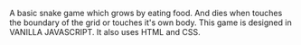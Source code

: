 A basic snake game which grows by eating food. And dies when touches the boundary of the grid or touches it's own body.
This game is designed in VANILLA JAVASCRIPT.
It also uses HTML and CSS.
